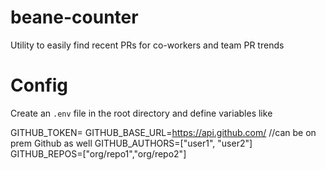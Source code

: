 # beane-counter
Utility to easily find recent PRs for co-workers and team PR trends

# Config 
Create an `.env` file in the root directory and define variables like

GITHUB_TOKEN=<PERSONAL GITHUB API KEY>
GITHUB_BASE_URL=https://api.github.com/ //can be on prem Github as well 
GITHUB_AUTHORS=["user1", "user2"]
GITHUB_REPOS=["org/repo1","org/repo2"]
